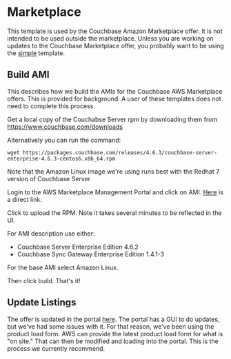 # Marketplace

This template is used by the Couchbase Amazon Marketplace offer.  It is not intended to be used outside the marketplace.  Unless you are working on updates to the Couchbase Marketplace offer, you probably want to be using the [simple](../simple) template.

## Build AMI

This describes how we build the AMIs for the Couchbase AWS Marketplace offers.  This is provided for background.  A user of these templates does not need to complete this process.

Get a local copy of the Couchabse Server rpm by downloading them from https://www.couchbase.com/downloads

Alternatively you can run the command:

    wget https://packages.couchbase.com/releases/4.6.3/couchbase-server-enterprise-4.6.3-centos6.x86_64.rpm

Note that the Amazon Linux image we're using runs best with the Redhat 7 version of Couchbase Server

Login to the AWS Marketplace Management Portal and click on AMI.  [Here](https://aws.amazon.com/marketplace/management/manage-products) is a direct link.

Click to upload the RPM.  Note it takes several minutes to be reflected in the UI.

For AMI description use either:
* Couchbase Server Enterprise Edition 4.6.2
* Couchbase Sync Gateway Enterprise Edition 1.4.1-3

For the base AMI select Amazon Linux.

Then click build.  That's it!

## Update Listings

The offer is updated in the portal [here](https://aws.amazon.com/marketplace/management/).  The portal has a GUI to do updates, but we've had some issues with it.  For that reason, we've been using the product load form.  AWS can provide the latest product load form for what is "on site."  That can then be modified and loading into the portal.  This is the process we currently recommend.
